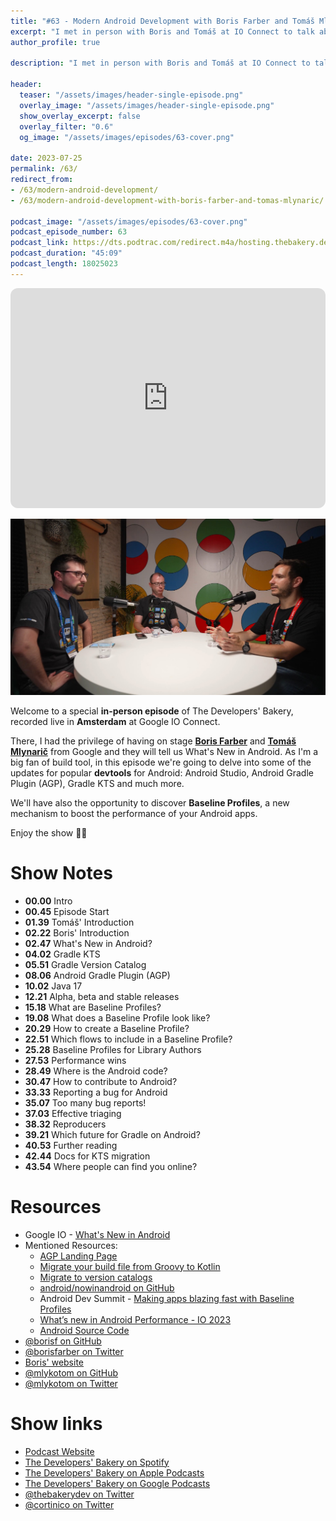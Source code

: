 ```yaml
---
title: "#63 - Modern Android Development with Boris Farber and Tomáš Mlynarič"
excerpt: "I met in person with Boris and Tomáš at IO Connect to talk about what's new in Android!"
author_profile: true

description: "I met in person with Boris and Tomáš at IO Connect to talk about what's new in Android!"

header:
  teaser: "/assets/images/header-single-episode.png"
  overlay_image: "/assets/images/header-single-episode.png"
  show_overlay_excerpt: false
  overlay_filter: "0.6"
  og_image: "/assets/images/episodes/63-cover.png"

date: 2023-07-25
permalink: /63/
redirect_from:
- /63/modern-android-development/
- /63/modern-android-development-with-boris-farber-and-tomas-mlynaric/

podcast_image: "/assets/images/episodes/63-cover.png"
podcast_episode_number: 63
podcast_link: https://dts.podtrac.com/redirect.m4a/hosting.thebakery.dev/63-thedevelopersbakery-mad.m4a
podcast_duration: "45:09"
podcast_length: 18025023
---
```


<iframe style="border-radius:12px" src="https://open.spotify.com/embed/episode/1MLP6khGsRtKzt1wjuHgTF?utm_source=generator" width="100%" height="352" frameBorder="0" allowfullscreen="" allow="autoplay; clipboard-write; encrypted-media; fullscreen; picture-in-picture" loading="lazy"></iframe>

![io connect photo](/assets/images/posts/ioconnect.jpg)

Welcome to a special **in-person episode** of The Developers' Bakery, recorded live in **Amsterdam** at Google IO Connect. 

There, I had the privilege of having on stage [**Boris Farber**](https://twitter.com/borisfarber) and [**Tomáš Mlynarič**](https://twitter.com/mlykotom) from Google and they will tell us What's New in Android. As I'm a big fan of build tool, in this episode we're going to delve into some of the updates for popular **devtools** for Android: Android Studio, Android Gradle Plugin (AGP), Gradle KTS and much more.

We'll have also the opportunity to discover **Baseline Profiles**, a new mechanism to boost the performance of your Android apps.

Enjoy the show 👨‍🍳

# Show Notes

- **00.00** Intro
- **00.45** Episode Start
- **01.39** Tomáš' Introduction
- **02.22** Boris' Introduction
- **02.47** What's New in Android?
- **04.02** Gradle KTS
- **05.51** Gradle Version Catalog
- **08.06** Android Gradle Plugin (AGP)
- **10.02** Java 17
- **12.21** Alpha, beta and stable releases
- **15.18** What are Baseline Profiles?
- **19.08** What does a Baseline Profile look like?
- **20.29** How to create a Baseline Profile?
- **22.51** Which flows to include in a Baseline Profile?
- **25.28** Baseline Profiles for Library Authors
- **27.53** Performance wins
- **28.49** Where is the Android code?
- **30.47** How to contribute to Android?
- **33.33** Reporting a bug for Android
- **35.07** Too many bug reports!
- **37.03** Effective triaging
- **38.32** Reproducers
- **39.21** Which future for Gradle on Android?
- **40.53** Further reading
- **42.44** Docs for KTS migration
- **43.54** Where people can find you online?

# Resources

* <i class="fab fa-youtube"></i> Google IO - [What's New in Android](https://io.google/2023/program/035d04f9-bc75-479e-8865-493151c867c4/)
* Mentioned Resources:
    * <i class="fas fa-link"></i> [AGP Landing Page](https://developer.android.com/build)
    * <i class="fas fa-link"></i> [Migrate your build file from Groovy to Kotlin](https://developer.android.com/build/migrate-to-kotlin-dsl)
    * <i class="fas fa-link"></i> [Migrate to version catalogs](https://developer.android.com/build/migrate-to-catalogs)
    * <i class="fab fa-github"></i> [android/nowinandroid on GitHub](https://github.com/android/nowinandroid)
    * <i class="fab fa-youtube"></i> Android Dev Summit - [Making apps blazing fast with Baseline Profiles](https://youtu.be/yJm5On5Gp4c)
    * <i class="fas fa-link"></i> [What’s new in Android Performance - IO 2023](https://medium.com/androiddevelopers/whats-new-in-android-performance-google-i-o-2023-edition-21a1832c9fa3)
    * <i class="fas fa-link"></i> [Android Source Code](https://cs.android.com/)
* <i class="fab fa-github"></i> [@borisf on GitHub](https://github.com/borisf)
* <i class="fab fa-twitter"></i> [@borisfarber on Twitter](https://twitter.com/borisfarber)
* <i class="fas fa-link"></i> [Boris' website](https://farber.io/)
* <i class="fab fa-github"></i> [@mlykotom on GitHub](https://github.com/mlykotom)
* <i class="fab fa-twitter"></i> [@mlykotom on Twitter](https://twitter.com/mlykotom)

# Show links

* <i class="fas fa-link"></i> [Podcast Website](https://thebakery.dev)
* <i class="fab fa-spotify"></i> [The Developers' Bakery on Spotify](https://open.spotify.com/show/4jV6Yoz7D38sZJlYMzJm3k?si=AL3ske_0R_CKlEScMhYhug)
* <i class="fas fa-podcast"></i> [The Developers' Bakery on Apple Podcasts](https://podcasts.apple.com/us/podcast/the-developers-bakery/id1542849034)
* <i class="fab fa-google-play"></i> [The Developers' Bakery on Google Podcasts](https://podcasts.google.com/feed/aHR0cHM6Ly90aGViYWtlcnkuZGV2L3BvZGNhc3QueG1s)
* <i class="fab fa-twitter"></i> [@thebakerydev on Twitter](https://twitter.com/thebakerydev)
* <i class="fab fa-twitter"></i> [@cortinico on Twitter](https://twitter.com/cortinico)